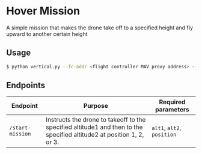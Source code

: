 # Hover Mission

A simple mission that makes the drone take off to a specified height and fly upward to another certain height

## Usage

```bash
$ python vertical.py --fc-addr <flight controller MAV proxy address> --log-file <name of output log file>
```

## Endpoints

|Endpoint|Purpose|Required parameters|
|-|-|-|
|`/start-mission`|Instructs the drone to takeoff to the specified altitude1 and then to the specified altitude2 at position 1, 2, or 3.|`alt1`, `alt2`, `position`|